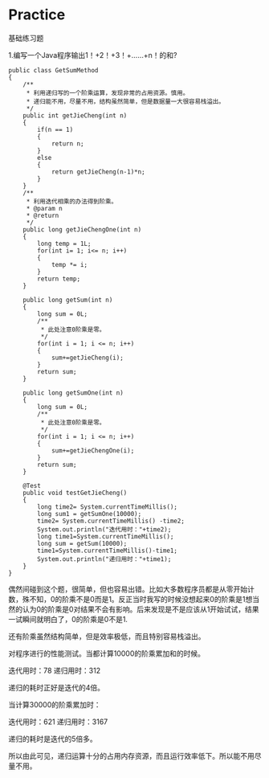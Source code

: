 # Practice
基础练习题

1.编写一个Java程序输出1！+2！+3！+……+n！的和?


    public class GetSumMethod
    {
        /**
         * 利用递归写的一个阶乘运算，发现非常的占用资源。慎用。
         * 递归能不用，尽量不用，结构虽然简单，但是数据量一大很容易栈溢出。
         */
        public int getJieCheng(int n)
        {
            if(n == 1)
            {
                return n;
            }
            else
            {
                return getJieCheng(n-1)*n;
            }
        }
        /**
         * 利用迭代相乘的办法得到阶乘。
         * @param n
         * @return
         */
        public long getJieChengOne(int n)
        {
            long temp = 1L;
            for(int i= 1; i<= n; i++)
            {
                temp *= i;
            }
            return temp;
        }

        public long getSum(int n)
        {
            long sum = 0L;
            /**
             * 此处注意0阶乘是零。
             */
            for(int i = 1; i <= n; i++)
            {
                sum+=getJieCheng(i);
            }
            return sum;
        }

        public long getSumOne(int n)
        {
            long sum = 0L;
            /**
             * 此处注意0阶乘是零。
             */
            for(int i = 1; i <= n; i++)
            {
                sum+=getJieChengOne(i);
            }
            return sum;
        }

        @Test
        public void testGetJieCheng()
        {
            long time2= System.currentTimeMillis();
            long sum1 = getSumOne(10000);
            time2= System.currentTimeMillis() -time2;
            System.out.println("迭代用时："+time2);
            long time1=System.currentTimeMillis();
            long sum = getSum(10000);
            time1=System.currentTimeMillis()-time1;
            System.out.println("递归用时："+time1);
        }
    }


偶然间碰到这个题，很简单，但也容易出错。比如大多数程序员都是从零开始计数，殊不知，0的阶乘不是0而是1。反正当时我写的时候没想起来0的阶乘是1想当然的认为0的阶乘是0对结果不会有影响。后来发现是不是应该从1开始试试，结果一试瞬间就明白了，0的阶乘是0不是1.

还有阶乘虽然结构简单，但是效率极低，而且特别容易栈溢出。

对程序进行的性能测试。当都计算10000的阶乘累加和的时候。

迭代用时：78
递归用时：312

递归的耗时正好是迭代的4倍。

当计算30000的阶乘累加时：

迭代用时：621
递归用时：3167

递归的耗时是迭代的5倍多。

所以由此可见，递归运算十分的占用内存资源，而且运行效率低下。所以能不用尽量不用。

